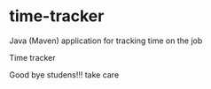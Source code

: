 # time-tracker
Java (Maven) application for tracking time on the job

Time tracker

Good bye studens!!!
take care
